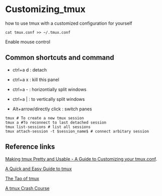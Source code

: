 # Customizing_tmux
how to use tmux with a customized configuration for yourself

    cat tmux.conf >> ~/.tmux.conf

 Enable mouse control
 
## Common shortcuts and command

   + ctrl+a d : detach
   
   + ctrl+a x  : kill this panel
   
   + ctrl+a -  : horizontially split windows
   
   + ctrl+a | : to vertically split windows
   + Alt+arrow/directly click : switch panes
   
    tmux # To create a new tmux session
    tmux a #To reconnect to last detached session 
    tmux list-sessions # list all sessions
    tmux attach-session -t $session_name$ # connect arbitary session


## Reference links
[Making tmux Pretty and Usable - A Guide to Customizing your tmux.conf](https://www.hamvocke.com/blog/a-guide-to-customizing-your-tmux-conf/ "With a Title"). 

[A Quick and Easy Guide to tmux](https://www.hamvocke.com/blog/a-quick-and-easy-guide-to-tmux/)

[The Tao of tmux](https://leanpub.com/the-tao-of-tmux/read)

[A tmux Crash Course](https://thoughtbot.com/blog/a-tmux-crash-course)
